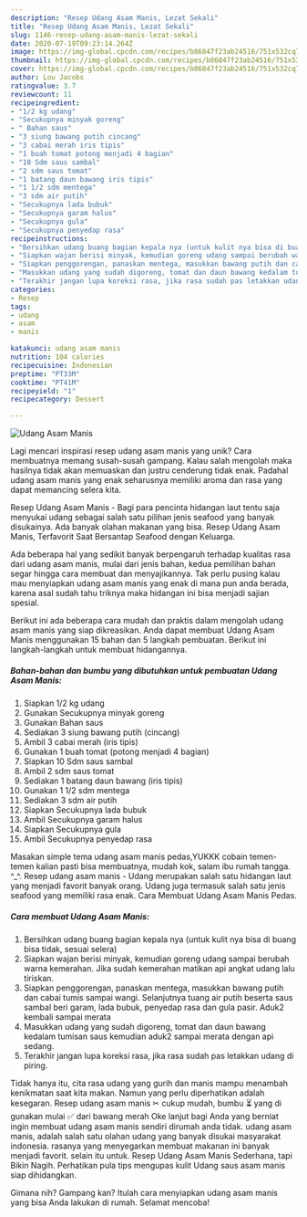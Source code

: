 ```yaml
---
description: "Resep Udang Asam Manis, Lezat Sekali"
title: "Resep Udang Asam Manis, Lezat Sekali"
slug: 1146-resep-udang-asam-manis-lezat-sekali
date: 2020-07-19T09:23:14.264Z
image: https://img-global.cpcdn.com/recipes/b86847f23ab24516/751x532cq70/udang-asam-manis-foto-resep-utama.jpg
thumbnail: https://img-global.cpcdn.com/recipes/b86847f23ab24516/751x532cq70/udang-asam-manis-foto-resep-utama.jpg
cover: https://img-global.cpcdn.com/recipes/b86847f23ab24516/751x532cq70/udang-asam-manis-foto-resep-utama.jpg
author: Lou Jacobs
ratingvalue: 3.7
reviewcount: 11
recipeingredient:
- "1/2 kg udang"
- "Secukupnya minyak goreng"
- " Bahan saus"
- "3 siung bawang putih cincang"
- "3 cabai merah iris tipis"
- "1 buah tomat potong menjadi 4 bagian"
- "10 Sdm saus sambal"
- "2 sdm saus tomat"
- "1 batang daun bawang iris tipis"
- "1 1/2 sdm mentega"
- "3 sdm air putih"
- "Secukupnya lada bubuk"
- "Secukupnya garam halus"
- "Secukupnya gula"
- "Secukupnya penyedap rasa"
recipeinstructions:
- "Bersihkan udang buang bagian kepala nya (untuk kulit nya bisa di buang bisa tidak, sesuai selera)"
- "Siapkan wajan berisi minyak, kemudian goreng udang sampai berubah warna kemerahan. Jika sudah kemerahan matikan api angkat udang lalu tiriskan."
- "Siapkan penggorengan, panaskan mentega, masukkan bawang putih dan cabai tumis sampai wangi. Selanjutnya tuang air putih beserta saus sambal beri garam, lada bubuk, penyedap rasa dan gula pasir. Aduk2 kembali sampai merata"
- "Masukkan udang yang sudah digoreng, tomat dan daun bawang kedalam tumisan saus kemudian aduk2 sampai merata dengan api sedang."
- "Terakhir jangan lupa koreksi rasa, jika rasa sudah pas letakkan udang di piring."
categories:
- Resep
tags:
- udang
- asam
- manis

katakunci: udang asam manis 
nutrition: 104 calories
recipecuisine: Indonesian
preptime: "PT33M"
cooktime: "PT41M"
recipeyield: "1"
recipecategory: Dessert

---
```



![Udang Asam Manis](https://img-global.cpcdn.com/recipes/b86847f23ab24516/751x532cq70/udang-asam-manis-foto-resep-utama.jpg)

Lagi mencari inspirasi resep udang asam manis yang unik? Cara membuatnya memang susah-susah gampang. Kalau salah mengolah maka hasilnya tidak akan memuaskan dan justru cenderung tidak enak. Padahal udang asam manis yang enak seharusnya memiliki aroma dan rasa yang dapat memancing selera kita.

Resep Udang Asam Manis - Bagi para pencinta hidangan laut tentu saja menyukai udang sebagai salah satu pilihan jenis seafood yang banyak disukainya. Ada banyak olahan makanan yang bisa. Resep Udang Asam Manis, Terfavorit Saat Bersantap Seafood dengan Keluarga.

Ada beberapa hal yang sedikit banyak berpengaruh terhadap kualitas rasa dari udang asam manis, mulai dari jenis bahan, kedua pemilihan bahan segar hingga cara membuat dan menyajikannya. Tak perlu pusing kalau mau menyiapkan udang asam manis yang enak di mana pun anda berada, karena asal sudah tahu triknya maka hidangan ini bisa menjadi sajian spesial.


Berikut ini ada beberapa cara mudah dan praktis dalam mengolah udang asam manis yang siap dikreasikan. Anda dapat membuat Udang Asam Manis menggunakan 15 bahan dan 5 langkah pembuatan. Berikut ini langkah-langkah untuk membuat hidangannya.

<!--inarticleads1-->

##### Bahan-bahan dan bumbu yang dibutuhkan untuk pembuatan Udang Asam Manis:

1. Siapkan 1/2 kg udang
1. Gunakan Secukupnya minyak goreng
1. Gunakan  Bahan saus
1. Sediakan 3 siung bawang putih (cincang)
1. Ambil 3 cabai merah (iris tipis)
1. Gunakan 1 buah tomat (potong menjadi 4 bagian)
1. Siapkan 10 Sdm saus sambal
1. Ambil 2 sdm saus tomat
1. Sediakan 1 batang daun bawang (iris tipis)
1. Gunakan 1 1/2 sdm mentega
1. Sediakan 3 sdm air putih
1. Siapkan Secukupnya lada bubuk
1. Ambil Secukupnya garam halus
1. Siapkan Secukupnya gula
1. Ambil Secukupnya penyedap rasa


Masakan simple tema udang asam manis pedas,YUKKK cobain temen-temen kalian pasti bisa membuatnya, mudah kok, salam ibu rumah tangga. ^_^. Resep udang asam manis - Udang merupakan salah satu hidangan laut yang menjadi favorit banyak orang. Udang juga termasuk salah satu jenis seafood yang memiliki rasa enak. Cara Membuat Udang Asam Manis Pedas. 

<!--inarticleads2-->

##### Cara membuat Udang Asam Manis:

1. Bersihkan udang buang bagian kepala nya (untuk kulit nya bisa di buang bisa tidak, sesuai selera)
1. Siapkan wajan berisi minyak, kemudian goreng udang sampai berubah warna kemerahan. Jika sudah kemerahan matikan api angkat udang lalu tiriskan.
1. Siapkan penggorengan, panaskan mentega, masukkan bawang putih dan cabai tumis sampai wangi. Selanjutnya tuang air putih beserta saus sambal beri garam, lada bubuk, penyedap rasa dan gula pasir. Aduk2 kembali sampai merata
1. Masukkan udang yang sudah digoreng, tomat dan daun bawang kedalam tumisan saus kemudian aduk2 sampai merata dengan api sedang.
1. Terakhir jangan lupa koreksi rasa, jika rasa sudah pas letakkan udang di piring.


Tidak hanya itu, cita rasa udang yang gurih dan manis mampu menambah kenikmatan saat kita makan. Namun yang perlu diperhatikan adalah kesegaran. Resep udang asam manis ✂ cukup mudah, bumbu ⏳ yang di gunakan mulai ✅ dari bawang merah Oke lanjut bagi Anda yang berniat ingin membuat udang asam manis sendiri dirumah anda tidak. udang asam manis, adalah salah satu olahan udang yang banyak disukai masyarakat indonesia. rasanya yang menyegarkan membuat makanan ini banyak menjadi favorit. selain itu untuk. Resep Udang Asam Manis Sederhana, tapi Bikin Nagih. Perhatikan pula tips mengupas kulit Udang saus asam manis siap dihidangkan. 

Gimana nih? Gampang kan? Itulah cara menyiapkan udang asam manis yang bisa Anda lakukan di rumah. Selamat mencoba!
